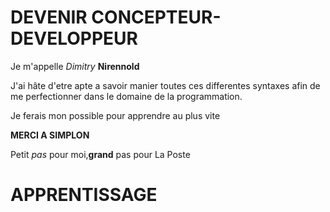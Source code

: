 # DEVENIR CONCEPTEUR-DEVELOPPEUR

Je m'appelle *Dimitry* __Nirennold__

J'ai hâte d'etre apte a savoir manier toutes ces differentes syntaxes afin 
de me perfectionner dans le domaine de la programmation.

Je ferais mon possible pour apprendre au plus vite 

__MERCI A SIMPLON__

Petit *pas* pour moi,__grand__ pas pour La Poste

# APPRENTISSAGE
